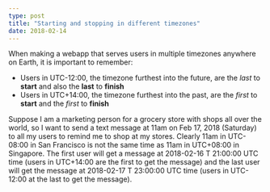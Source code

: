 ```yaml
---
type: post
title: "Starting and stopping in different timezones"
date: 2018-02-14
---
```


When making a webapp that serves users in multiple timezones anywhere on Earth, it is important to remember:
* Users in UTC-12:00, the timezone furthest into the future, are the _last_ to **start** and also the __last__ to **finish**
* Users in UTC+14:00, the timezone furthest into the past, are the _first_ to **start** and the _first_ to **finish**

Suppose I am a marketing person for a grocery store with shops all over the world,
so I want to send a text message at 11am on Feb 17, 2018 (Saturday) to all my users to remind me to shop at my stores.
Clearly 11am in UTC-08:00 in San Francisco is not the same time as 11am in UTC+08:00 in Singapore.
The first user will get a message at 2018-02-16 T 21:00:00 UTC time (users in UTC+14:00 are the first to get the message)
and the last user will get the message at 2018-02-17 T 23:00:00 UTC time (users in UTC-12:00 at the last to get the message). 




